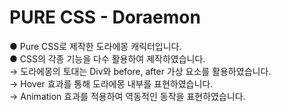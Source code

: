 # PURE CSS - Doraemon
● Pure CSS로 제작한 도라에몽 캐릭터입니다.<br>
● CSS의 각종 기능을 다수 활용하여 제작하였습니다.<br>
→ 도라에몽의 토대는 Div와 before, after 가상 요소를 활용하였습니다.<br>
→ Hover 효과를 통해 도라에몽 내부를 표현하였습니다.<br>
→ Animation 효과를 적용하여 역동적인 동작을 표현하였습니다.<br>
